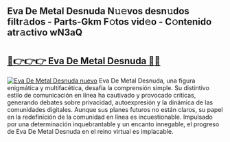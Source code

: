 ## Eva De Metal Desnuda N𝚞𝚎vos desn𝚞dos filtr𝚊dos - Parts-Gkm F𝚘tos vid𝚎o - C𝚘ntenido atr𝚊ctivo wN3aQ

# <h2><a href="http://mbbudg.tromn.icu/?c=Eva+De+Metal+Desnuda">🔗👉👉👉 Eva De Metal Desnuda 🔗🔗</a></h2>

[![Eva De Metal Desnuda nuevo](https://i.imgur.com/pEAQMta.gif)](http://mbbudg.tromn.icu/?c=Eva+De+Metal+Desnuda)
Eva De Metal Desnuda, una figura enigmática y multifacética, desafía la comprensión simple. Su distintivo estilo de comunicación en línea ha cautivado y provocado críticas, generando debates sobre privacidad, autoexpresión y la dinámica de las comunidades digitales. Aunque sus planes futuros no están claros, su papel en la redefinición de la comunidad en línea es incuestionable. Impulsado por una determinación inquebrantable y un encanto innegable, el progreso de Eva De Metal Desnuda en el reino virtual es implacable.
